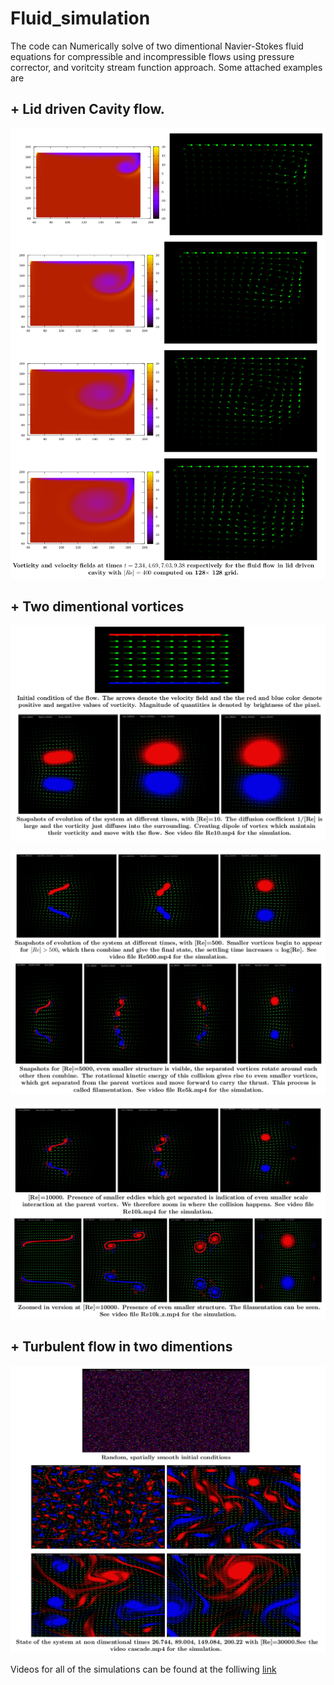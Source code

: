 # Fluid_simulation
The code can Numerically solve of two dimentional Navier-Stokes fluid equations for compressible and incompressible flows using 
pressure corrector, and voritcity stream function approach. Some attached examples are

## + Lid driven Cavity flow.

![alt text](img1.png)

## + Two dimentional vortices

![alt text](img2.png)

![alt text](img3.png)

![alt text](img4.png)

## + Turbulent flow in two dimentions

![alt text](img5.png)

Videos for all of the simulations can be found at the folliwing [link](https://www.youtube.com/watch?v=O6RVwUqRKgg&list=PLEsVP16ISIIfqyjLCz_KEWRjRfS9omDGU)

